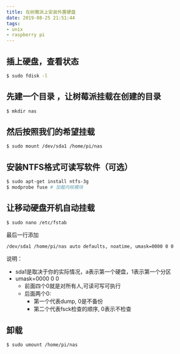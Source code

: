 ```yaml
---
title: 在树莓派上安装外置硬盘
date: 2019-08-25 21:51:44
tags:
- unix
- raspberry pi
---
```

## 插上硬盘，查看状态
```bash
$ sudo fdisk -l
```

## 先建一个目录 ，让树莓派挂载在创建的目录
```bash
$ mkdir nas
```

## 然后按照我们的希望挂载
```bash
$ sudo mount /dev/sda1 /home/pi/nas
```

## 安装NTFS格式可读写软件（可选）
```bash
$ sudo apt-get install ntfs-3g
$ modprobe fuse # 加载内核模块
```
## 让移动硬盘开机自动挂载
```bash
$ sudo nano /etc/fstab
```
最后一行添加
```
/dev/sda1 /home/pi/nas auto defaults, noatime, umask=0000 0 0
```
说明：
* sda1是取决于你的实际情况，a表示第一个硬盘，1表示第一个分区
* umask=0000 0 0
   * 前面四个0就是对所有人,可读可写可执行
   * 后面两个0:
      * 第一个代表dump, 0是不备份
      * 第二个代表fsck检查的顺序, 0表示不检查

## 卸载
```bash
$ sudo umount /home/pi/nas
```

